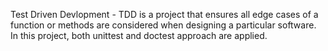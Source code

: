Test Driven Devlopment - TDD is a project that ensures all edge cases of a function or methods are considered when designing a particular software. In this project, both unittest and doctest approach are applied.
